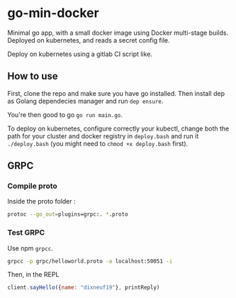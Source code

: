 # go-min-docker

Minimal go app, with a small docker image using Docker multi-stage builds. Deployed on kubernetes, and reads a secret config file.

Deploy on kubernetes using a gitlab CI script like.

## How to use

First, clone the repo and make sure you have go installed.
Then install dep as Golang dependecies manager and run `dep ensure`.

You're then good to go `go run main.go`.

To deploy on kubernetes, configure correctly your kubectl, change both the path for your cluster and docker registry in `deploy.bash` and run it `./deploy.bash` (you might need to `chmod +x deploy.bash` first).

## GRPC

### Compile proto

Inside the proto folder :

```bash
protoc --go_out=plugins=grpc:. *.proto
```

### Test GRPC

Use npm `grpcc`.

```bash
grpcc -p grpc/helloworld.proto -a localhost:50051 -i
```

Then, in the REPL

```javascript
client.sayHello({name: "dixneuf19"}, printReply)
```
